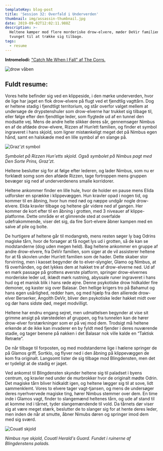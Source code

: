 ```yaml
---
templateKey: blog-post
title: 'Session 32: Overfald i Underverden'
thumbnail: img/assassin-thumbnail.jpg
date: 2019-09-02T12:02:11.988Z
description: >-
  Heltene kæmper mod flere morderiske drow-elvere, møder DeVir familien og blive
  tvunget til at trække sig tilbage.
tags:
  - resume
---
```

**Intromelodi:** ["Catch Me When I Fall" af The Corrs.](https://open.spotify.com/track/4s4lPeWsestSljYbNRn8TF)

![drow våben](/img/drow-items.jpg)

## Fuldt resume:

Vores helte befinder sig ved en klippeside, i den mørke underverden, hvor de lige har jaget en flok drow-elvere på flugt ved et fjendtlig vagttårn. Dog er heltene stadig i fjendtligt territorium, og står overfor valget mellem at undersøge de drypstenshuler som drow-elverne har trukket sig tilbage til, eller følge efter den fjendtlige leder, som flygtede ud af en tunnel den modsatte vej. Mens de andre helte slikker deres sår, gennemsøger Nimbus en af de afdøde drow-elvere, Rizzen af Hun’ett familien, og finder et symbol ingraveret i hans skjold, som ligner mistænkeligt meget det på Nimbus egen hånd, samt en halskæde med en lille symbol af en slange på.

![Graz'zt symbol](/img/grazzt-symbol.jpg)

_Symbolet på Rizzen Hun'etts skjold. Også symbolet på Nimbus pagt med Den Sorte Prins, Graz'zt._

Heltene beslutter sig for at følge efter lederen, og lader Nimbus, som nu er forklædt somg som den afdøde Rizzen, tage fortroppen mens gruppen bevæger sig ned af underverdenens smalle korridorer.

Heltene ankommer finder en lille hule, hvor de holder en pause mens Elida udforsker en sprække i klippevæggen. Hun kravler opad i nogen tid, og kommer til en åbning, hvor hun med nød og næppe undgår nogle drow-elvere. Elida kravler tilbage og heltene går videre ned af gangen. Her kommer de kort efter til en åbning i grotten, med 3 niveauer af klippe-platforme. Dette område er et glimrende sted at overfalde udefrakommende, viser det sig, da fire Sort-elvere åbner kampen med en salve af pile og bolte.

De hurtigere af heltene går til modangreb, mens resten søger ly bag Odrins magiske tårn, hvor de forsøger at få noget lys ud i grotten, så de kan se modstanderne (dog uden megen held). Bag heltene ankommer en gruppe af andre drow-elvere, fra DeVir familien, som siger at de vil assisterer heltene for at få skovlen under Hun’ett familien som de hader. Dette skaber stor forvirring, men i kaoset begynder de to elver-slyngler, Glamo og Nimbus, at få overhånden, og det lykkes dem at hakket tre af drow-elverne ned. Ud af en mørk passage på grottens øverste platform, springer drow-elvernes morderiske leder ud, iklædt mørk rustning, abyssale runer ingraveret i hans hud og et manisk blik i hans røde øjne. Denne psykotiske drow hidkalder fire demoner, og kaster sig over Balasar. Den hellige krigers tro på Bahamut og hans egen usårlighed, redder ham, og med hjælp fra den allierede drow-elver Berserker, Angolth DeVir, bliver den psykotiske leder hakket midt over og dør hans sidste død, meget modvilligt.

Heltene har endnu engang sejret, men udmattelsen begynder at vise sit grimme ansigt på størstedelen af gruppen, og fra tunnelen kan de hører drow-elver forstærkninger som er på vej mod dem. Trodsigt må heltene erkende at de ikke kan invaderer en by fyldt med fjender i deres nuværende stadie, og tager benene på nakken i det Balasar nok ville kalde en “Taktisk Retræte”.

De når tilbage til forposten, og med modstanderne lige i hælene springer de på Glamos griff, Sortklo, og flyver ned i den åbning på klippevæggen de kom fra originalt. Langsomt lister de sig tilbage mod Blingdensten, men det er tydeligt at de stadig er jaget.

Ved ankomst til Blingdensten skynder heltene sig til paladset i byens centrum, og kravler ned under de murbrokker hvor de originalt mødte Odrin. Det magiske tårn bliver hidkaldt igen, og heltene lægger sig til at sove, lidt sammenklemt. Vores to elvere tager vagt-tjansen, og mens de undersøger deres nyerhvervede magiske ting, hører Nimbus stemmer over dem. En time inde i Glamos vagt, finder to slangemænd heltenes tårn, og ude af stand til at komme ind i tårnet, tyder slangemændende til vold. Da tårnets dør viser sig at være meget stærk, beslutter de to slanger sig for at hente deres leder, men inden de når at smutte, åbner Nimubs døren og springer imod dem med sig sværd.

![Couatl skjold](/img/couatl-shield.jpg)

_Nimbus nye skjold, Couatl Herald's Guard. Fundet i ruinerne af Blingdenstens palads._
